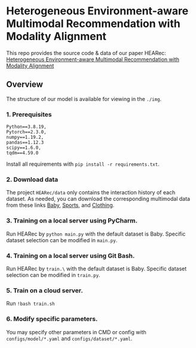 # Heterogeneous Environment-aware Multimodal Recommendation with Modality Alignment

This repo provides the source code & data of our paper HEARec: [Heterogeneous Environment-aware Multimodal Recommendation with Modality Alignment](https://github.com/HubuKG/HEARec) 

## Overview

The structure of our model is available for viewing in the ``./img``.


### 1. Prerequisites

```
Python==3.8.19,
Pytorch==2.3.0,
numpy==1.19.2,
pandas==1.12.3
scipy==1.6.0,
tqdm==4.59.0
```

Install all requirements with ``pip install -r requirements.txt``.


### 2. Download data

The project `HEARec/data` only contains the interaction history of each dataset. As needed, you can download the corresponding multimodal data from these links [Baby]({https://drive.google.com/drive/folders/1Fk21441EO1l7wgOOARh2thu4FjgtKWQp), [Sports](https://drive.google.com/drive/folders/1iJtyDmgeYdZsvO5297dNafyPDya21e8D), and [Clothing](https://drive.google.com/drive/folders/1Suzbyc26BEPPLQJzT_5-EDz_wMf6r7u6).

### 3. Training on a local server using PyCharm.

Run HEARec by ``python main.py`` with the default dataset is Baby. Specific dataset selection can be modified in `main.py`.

### 4. Training on a local server using Git Bash.

Run HEARec by ``train.\`` with the default dataset is Baby. Specific dataset selection can be modified in `train.py`.


### 5. Train on a cloud server.

Run ``!bash train.sh``

### 6. Modify specific parameters.

You may specify other parameters in CMD or config with `configs/model/*.yaml` and `configs/dataset/*.yaml`. 
